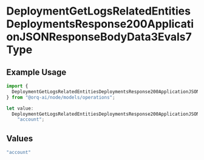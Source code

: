 # DeploymentGetLogsRelatedEntitiesDeploymentsResponse200ApplicationJSONResponseBodyData3Evals7Type

## Example Usage

```typescript
import {
  DeploymentGetLogsRelatedEntitiesDeploymentsResponse200ApplicationJSONResponseBodyData3Evals7Type,
} from "@orq-ai/node/models/operations";

let value:
  DeploymentGetLogsRelatedEntitiesDeploymentsResponse200ApplicationJSONResponseBodyData3Evals7Type =
    "account";
```

## Values

```typescript
"account"
```